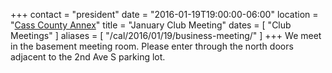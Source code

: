 +++
contact = "president"
date = "2016-01-19T19:00:00-06:00"
location = "[Cass County Annex](/places/cass-county-annex/)"
title = "January Club Meeting"
dates = [ "Club Meetings" ]
aliases = [ "/cal/2016/01/19/business-meeting/" ]
+++
We meet in the basement meeting room. Please enter through the north
doors adjacent to the 2nd Ave S parking lot.

